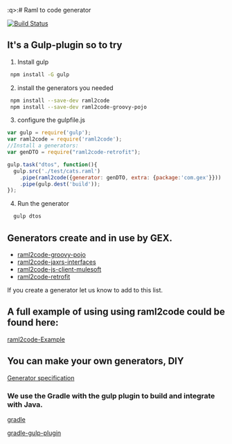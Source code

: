 :q>:# Raml to code generator

[![Build Status](https://img.shields.io/travis/gextech/raml2code/master.svg?style=flat)](https://travis-ci.org/gextech/raml2code)

## It's a Gulp-plugin so to try
1. Install gulp
```bash
 npm install -G gulp
```

2. install the generators you needed
```bash
 npm install --save-dev raml2code
 npm install --save-dev raml2code-groovy-pojo
```

3. configure the gulpfile.js
```js
var gulp = require('gulp');
var raml2code = require('raml2code');
//Install a generators:
var genDTO = require("raml2code-retrofit");

gulp.task("dtos", function(){
  gulp.src('./test/cats.raml')
    .pipe(raml2code({generator: genDTO, extra: {package:'com.gex'}}))
    .pipe(gulp.dest('build'));
});
```

4. Run the generator
```bash
  gulp dtos
```

## Generators create and in use by GEX.
  * [raml2code-groovy-pojo](https://www.npmjs.com/package/raml2code-groovy-pojo)
  * [raml2code-jaxrs-interfaces](https://www.npmjs.com/package/raml2code-jaxrs-interfaces)
  * [raml2code-js-client-mulesoft](https://www.npmjs.com/package/raml2code-js-client-mulesoft)
  * [raml2code-retrofit](https://www.npmjs.com/package/raml2code-retrofit)

If you create a generator let us know to add to this list.

## A full example of using using raml2code could be found here:
[raml2code-Example](https://github.com/atomsfat/raml2code-example)

## You can make your own generators, DIY
[Generator specification](https://github.com/gextech/data2code/blob/master/Generator.md)

### We use the Gradle with the gulp plugin to build and integrate with Java.
[gradle](https://www.gradle.org/)

[gradle-gulp-plugin](https://github.com/filipblondeel/gradle-gulp-plugin)



